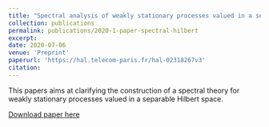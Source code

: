 ```yaml
---
title: "Spectral analysis of weakly stationary processes valued in a separable Hilbert space"
collection: publications
permalink: publications/2020-1-paper-spectral-hilbert
excerpt: 
date: 2020-07-06
venue: 'Preprint'
paperurl: 'https://hal.telecom-paris.fr/hal-02318267v3'
citation: 
---
```

This papers aims at clarifying the construction of a spectral theory for weakly stationary processes valued in a separable Hilbert space. 

[Download paper here](https://hal.telecom-paris.fr/hal-02318267v3)

